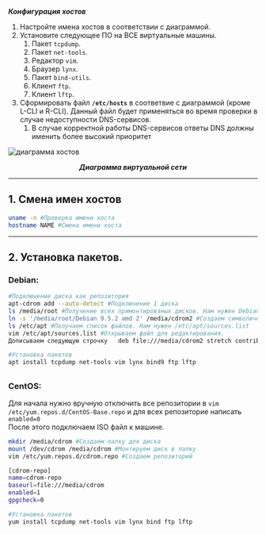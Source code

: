 _**Конфигурация хостов**_
1. Настройте имена хостов в соответствии с диаграммой.
2. Установите следующее ПО на ВСЕ виртуальные машины.
    1. Пакет `tcpdump`.
    1. Пакет `net-tools`.
    1. Редактор `vim`.
    1. Браузер `lynx`.
    1. Пакет `bind-utils`.
    1. Клиент `ftp`.
    1. Клиент `lftp`.
3. Сформировать файл **`/etc/hosts`** в соответвие с диаграммой (кроме L-CLI и R-CLI). Данный файл будет применяться во время проверки в случае недоступности DNS-сервисов.
    1. В случае корректной работы DNS-сервисов ответы DNS должны именить более высокий приоритет


![диаграмма хостов](https://i.imgur.com/hi5ATKK.png)
<p align="center"><b><i>Диаграмма виртуальной сети</i></b></p>

***
## 1. Смена имен хостов
```bash
uname -n #Проверка имени хоста
hostname NAME #Смена имени хоста
```

***
## 2. Установка пакетов.

### Debian:
```bash 
#Подключение диска как репозитория
apt-cdrom add --auto-detect #Подключение 1 диска
ls /media/root #Получение всех примонтированых дисков. Нам нужен Debian 9.5.0 amd64 2
ln -s '/media/root/Debian 9.5.2 amd 2' /media/cdrom2 #Создаем символическую ссылку на диск
ls /etc/apt #Получаем список файлов. Нам нужен /etc/apt/sources.list
vim /etc/apt/sources.list #Открываем файл для редактирования.
Дописываем следующую строчку   deb file:///media/cdrom2 stretch contrib main
```
```bash
#Установка пaкетов
apt install tcpdump net-tools vim lynx bind9 ftp lftp
```
##
### CentOS:
Для начала нужно вручную отключить все репозитории в `vim /etc/yum.repos.d/CentOS-Base.repo` и для всех репозиторие написать `enabled=0`<br>
После этого подключаем ISO файл к машине.<br>
```bash
mkdir /media/cdrom #Создаем папку для диска
mount /dev/cdrom /media/cdrom #Монтируем диск в папку
vim /etc/yum.repos.d/cdrom.repo #Создаем репозиторий

[cdrom-repo]
name=cdrom-repo
baseurl=file:///media/cdrom
enabled=1
gpgcheck=0
```
```bash
#Установка пaкетов
yum install tcpdump net-tools vim lynx bind ftp lftp
```


